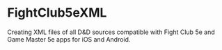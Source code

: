 # FightClub5eXML
Creating XML files of all D&amp;D sources compatible with Fight Club 5e and Game Master 5e apps for iOS and Android.
